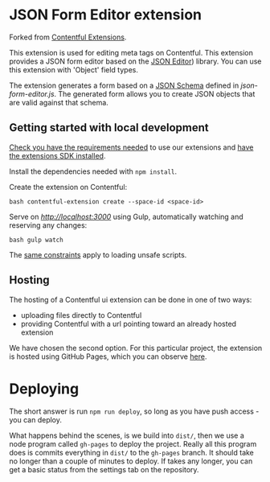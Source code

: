 # JSON Form Editor extension

Forked from [Contentful Extensions](https://github.com/contentful/extensions).

This extension is used for editing meta tags on Contentful. This extension
provides a JSON form editor based on the [JSON
Editor](https://github.com/jdorn/json-editor)) library. You can use this
extension with 'Object' field types.

The extension generates a form based on a [JSON
Schema](https://json-schema.org/) defined in _json-form-editor.js_. The
generated form allows you to create JSON objects that are valid against that
schema.

## Getting started with local development

[Check you have the requirements needed](../README.md#extensions-samples) to use
our extensions and [have the extensions SDK
installed](https://github.com/contentful/ui-extensions-sdk).

Install the dependencies needed with `npm install`.

Create the extension on Contentful:

```bash contentful-extension create --space-id <space-id> ```

Serve on _<http://localhost:3000>_ using Gulp, automatically watching and
reserving any changes:

```bash gulp watch ```

The [same constraints](../README.md#debugging-on-your-local-environment) apply
to loading unsafe scripts.

## Hosting

The hosting of a Contentful ui extension can be done in one of two ways:

- uploading files directly to Contentful
- providing Contentful with a url pointing toward an already hosted extension

We have chosen the second option. For this particular project, the extension is
hosted using GitHub Pages, which you can observe
[here](https://tictail.github.io/contentful-meta-extension/).

# Deploying

The short answer is run `npm run deploy`, so long as you have push access - you
can deploy.

What happens behind the scenes, is we build into `dist/`, then we use a node
program called `gh-pages` to deploy the project. Really all this program does is
commits everything in `dist/` to the `gh-pages` branch. It should take no longer
than a couple of minutes to deploy. If takes any longer, you can get a basic
status from the settings tab on the repository.
